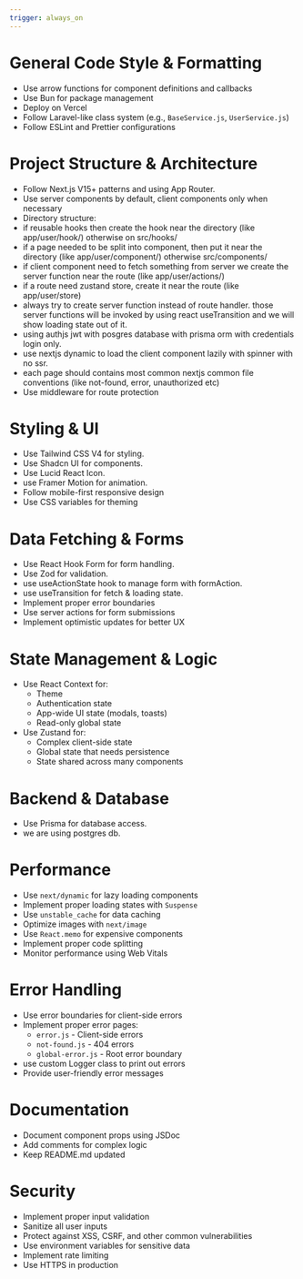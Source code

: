 ```yaml
---
trigger: always_on
---
```


# General Code Style & Formatting

- Use arrow functions for component definitions and callbacks
- Use Bun for package management
- Deploy on Vercel
- Follow Laravel-like class system (e.g., `BaseService.js`, `UserService.js`)
- Follow ESLint and Prettier configurations

# Project Structure & Architecture

- Follow Next.js V15+ patterns and using App Router.
- Use server components by default, client components only when necessary
- Directory structure:
- if reusable hooks then create the hook near the directory (like app/user/hook/) otherwise on src/hooks/
- if a page needed to be split into component, then put it near the directory (like app/user/component/) otherwise src/components/
- if client component need to fetch something from server we create the server function near the route (like app/user/actions/)
- if a route need zustand store, create it near the route (like app/user/store)
- always try to create server function instead of route handler. those server functions will be invoked by using react useTransition and we will show loading state out of it.
- using authjs jwt with posgres database with prisma orm with credentials login only.
- use nextjs dynamic to load the client component lazily with spinner with no ssr.
- each page should contains most common nextjs common file conventions (like not-found, error, unauthorized etc)
- Use middleware for route protection

# Styling & UI

- Use Tailwind CSS V4 for styling.
- Use Shadcn UI for components.
- Use Lucid React Icon.
- use Framer Motion for animation.
- Follow mobile-first responsive design
- Use CSS variables for theming

# Data Fetching & Forms

- Use React Hook Form for form handling.
- Use Zod for validation.
- use useActionState hook to manage form with formAction.
- use useTransition for fetch & loading state.
- Implement proper error boundaries
- Use server actions for form submissions
- Implement optimistic updates for better UX

# State Management & Logic

- Use React Context for:
  - Theme
  - Authentication state
  - App-wide UI state (modals, toasts)
  - Read-only global state
- Use Zustand for:
  - Complex client-side state
  - Global state that needs persistence
  - State shared across many components

# Backend & Database

- Use Prisma for database access.
- we are using postgres db.

# Performance

- Use `next/dynamic` for lazy loading components
- Implement proper loading states with `Suspense`
- Use `unstable_cache` for data caching
- Optimize images with `next/image`
- Use `React.memo` for expensive components
- Implement proper code splitting
- Monitor performance using Web Vitals

# Error Handling

- Use error boundaries for client-side errors
- Implement proper error pages:
  - `error.js` - Client-side errors
  - `not-found.js` - 404 errors
  - `global-error.js` - Root error boundary
- use custom Logger class to print out errors
- Provide user-friendly error messages

# Documentation

- Document component props using JSDoc
- Add comments for complex logic
- Keep README.md updated

# Security

- Implement proper input validation
- Sanitize all user inputs
- Protect against XSS, CSRF, and other common vulnerabilities
- Use environment variables for sensitive data
- Implement rate limiting
- Use HTTPS in production
